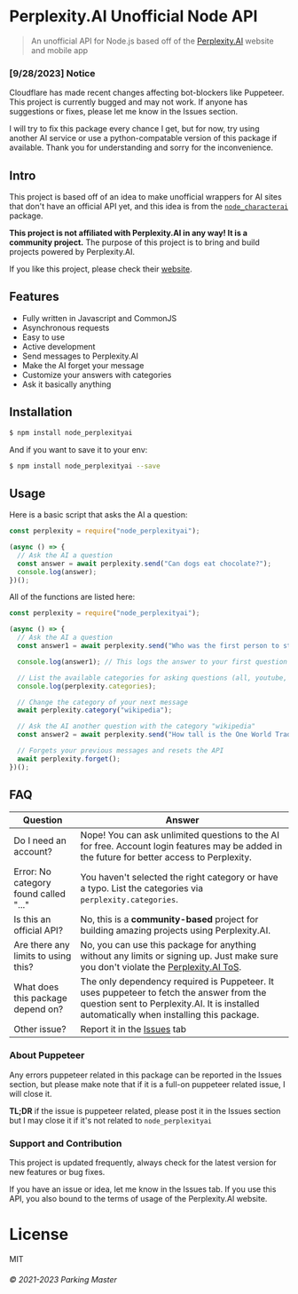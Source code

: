 # Perplexity.AI Unofficial Node API
> An unofficial API for Node.js based off of the [Perplexity.AI](https://perplexity.ai) website and mobile app

### [9/28/2023] Notice
Cloudflare has made recent changes affecting bot-blockers like Puppeteer. This project is currently bugged and may not work. If anyone has suggestions or fixes, please let me know in the Issues section.

I will try to fix this package every chance I get, but for now, try using another AI service or use a python-compatable version of this package if available. Thank you for understanding and sorry for the inconvenience.

## Intro
This project is based off of an idea to make unofficial wrappers for AI sites that don't have an official API yet, and this idea is from the [`node_characterai`]() package.

__This project is not affiliated with Perplexity.AI in any way! It is a community project.__ The purpose of this project is to bring and build projects powered by Perplexity.AI.

If you like this project, please check their [website](https://perplexity.ai).

## Features
- Fully written in Javascript and CommonJS
- Asynchronous requests
- Easy to use
- Active development
- Send messages to Perplexity.AI
- Make the AI forget your message
- Customize your answers with categories
- Ask it basically anything

## Installation
```bash
$ npm install node_perplexityai
```

And if you want to save it to your env:
```bash
$ npm install node_perplexityai --save
```

## Usage

Here is a basic script that asks the AI a question:
```javascript
const perplexity = require("node_perplexityai");

(async () => {
  // Ask the AI a question
  const answer = await perplexity.send("Can dogs eat chocolate?");
  console.log(answer);
})();
```

All of the functions are listed here:
```javascript
const perplexity = require("node_perplexityai");

(async () => {
  // Ask the AI a question
  const answer1 = await perplexity.send("Who was the first person to step foot on The Moon?");

  console.log(answer1); // This logs the answer to your first question

  // List the available categories for asking questions (all, youtube, etc.)
  console.log(perplexity.categories);

  // Change the category of your next message
  await perplexity.category("wikipedia");

  // Ask the AI another question with the category "wikipedia"
  const answer2 = await perplexity.send("How tall is the One World Trade Center?");

  // Forgets your previous messages and resets the API
  await perplexity.forget();
})();
```

## FAQ
| Question | Answer |
| --- | --- |
| Do I need an account? | Nope! You can ask unlimited questions to the AI for free. Account login features may be added in the future for better access to Perplexity. |
| Error: No category found called "..." | You haven't selected the right category or have a typo. List the categories via `perplexity.categories`. |
| Is this an official API? | No, this is a __community-based__ project for building amazing projects using Perplexity.AI. |
| Are there any limits to using this? | No, you can use this package for anything without any limits or signing up. Just make sure you don't violate the [Perplexity.AI ToS](https://www.perplexity.ai/tos). |
| What does this package depend on? | The only dependency required is Puppeteer. It uses puppeteer to fetch the answer from the question sent to Perplexity.AI. It is installed automatically when installing this package. |
| Other issue? | Report it in the [Issues](https://github.com/Parking-Master/node_perplexityai/issues) tab |

### About Puppeteer
Any errors puppeteer related in this package can be reported in the Issues section, but please make note that if it is a full-on puppeteer related issue, I will close it.

__TL;DR__ if the issue is puppeteer related, please post it in the Issues section but I may close it if it's not related to `node_perplexityai`

### Support and Contribution
This project is updated frequently, always check for the latest version for new features or bug fixes.

If you have an issue or idea, let me know in the Issues tab. If you use this API, you also bound to the terms of usage of the Perplexity.AI website.

# License
MIT
###### &copy; 2021-2023 Parking Master
